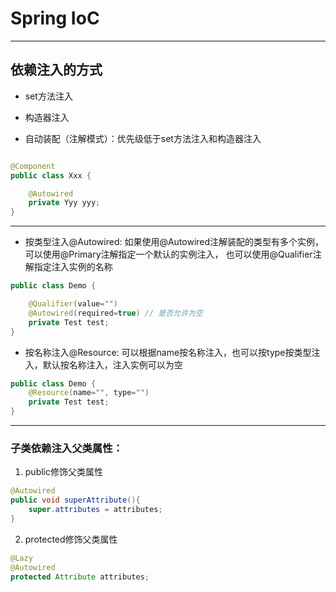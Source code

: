 # Spring IoC


---
## 依赖注入的方式
- set方法注入

- 构造器注入

- 自动装配（注解模式）：优先级低于set方法注入和构造器注入
```java

@Component
public class Xxx {

    @Autowired
    private Yyy yyy;
}

```

---
- 按类型注入@Autowired:
如果使用@Autowired注解装配的类型有多个实例，
可以使用@Primary注解指定一个默认的实例注入，
也可以使用@Qualifier注解指定注入实例的名称
```java
public class Demo {

    @Qualifier(value="")
    @Autowired(required=true) // 是否允许为空
    private Test test;
}


```


- 按名称注入@Resource:
可以根据name按名称注入，也可以按type按类型注入，默认按名称注入，注入实例可以为空
```java
public class Demo {
    @Resource(name="", type="")
    private Test test;
}

```

---
### 子类依赖注入父类属性：

1. public修饰父类属性
```java
@Autowired
public void superAttribute(){
    super.attributes = attributes;
}

```
2. protected修饰父类属性

```java
@Lazy
@Autowired
protected Attribute attributes;
```